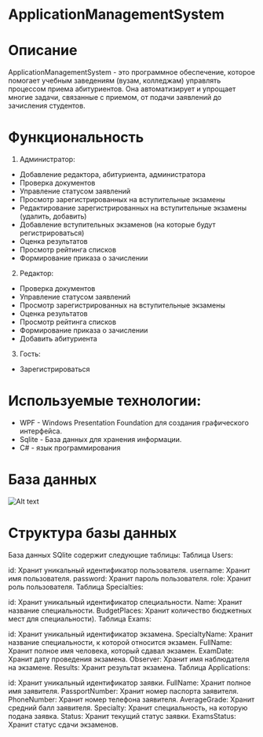 # ApplicationManagementSystem
# Описание
ApplicationManagementSystem - это программное обеспечение, которое помогает учебным заведениям (вузам, колледжам) управлять процессом приема абитуриентов. 
Она автоматизирует и упрощает многие задачи, связанные с приемом, от подачи заявлений до зачисления студентов.
# Функциональность
1. Администратор:
* Добавление редактора, абитуриента, администратора
* Проверка документов
* Управление статусом заявлений
* Просмотр зарегистрированных на вступительные экзамены
* Редактирование зарегистрированных на вступительные экзамены (удалить, добавить)
* Добавление вступительных экзаменов (на которые будут регистрироваться)
* Оценка результатов
* Просмотр рейтинга списков
* Формирование приказа о зачислении
2. Редактор:
* Проверка документов
* Управление статусом заявлений
* Просмотр зарегистрированных на вступительные экзамены
* Оценка результатов
* Просмотр рейтинга списков
* Формирование приказа о зачислении
* Добавить абитуриента
3. Гость:
* Зарегистрироваться

# Используемые технологии:
* WPF - Windows Presentation Foundation для создания графического интерфейса.
* Sqlite - База данных для хранения информации.
* C# - язык программирования
# База данных
![Alt text](bd.jpg)
# Структура базы данных
База данных SQlite содержит следующие таблицы:
Таблица Users:

id: Хранит уникальный идентификатор пользователя.
username: Хранит имя пользователя.
password: Хранит пароль пользователя.
role: Хранит роль пользователя.
Таблица Specialties:

id: Хранит уникальный идентификатор специальности.
Name: Хранит название специальности.
BudgetPlaces: Хранит количество бюджетных мест для специальности).
Таблица Exams:

id: Хранит уникальный идентификатор экзамена.
SpecialtyName: Хранит название специальности, к которой относится экзамен.
FullName: Хранит полное имя человека, который сдавал экзамен.
ExamDate: Хранит дату проведения экзамена.
Observer: Хранит имя наблюдателя на экзамене.
Results: Хранит результат экзамена.
Таблица Applications:

id: Хранит уникальный идентификатор заявки.
FullName: Хранит полное имя заявителя.
PassportNumber: Хранит номер паспорта заявителя.
PhoneNumber: Хранит номер телефона заявителя.
AverageGrade: Хранит средний балл заявителя.
Specialty: Хранит специальность, на которую подана заявка.
Status: Хранит текущий статус заявки.
ExamsStatus: Хранит статус сдачи экзаменов.


